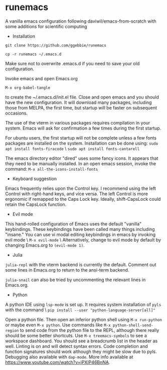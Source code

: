 # runemacs
A vanilla emacs configuration following daviwil/emacs-from-scratch with some additions for scientific computing

* Installation

`git clone https://github.com/ggebbie/runemacs` 

`cp -r runemacs ~/.emacs.d` 

Make sure not to overwrite .emacs.d if you need to save your old configuration. 

Invoke emacs and open Emacs.org

`M-x org-babel-tangle`

to create the ~/.emacs.d/init.el file. Close and open emacs and you should have the new configuration. It will download many packages, including those from MELPA, the first time, but startup will be faster on subsequent occasions. 

The use of the vterm in various packages requires compilation in your system. Emacs will ask for confirmation a few times during the first startup.

For ubuntu users, the first startup  will not be complete unless a few fonts packages are installed on the system. Installation can be done using:
`sudo apt install fonts-firacode` \\
`sudo apt install fonts-cantarell`

The emacs directory editor "dired" uses some fancy icons. It appears that they need to be manually installed. In an open emacs session, invoke the command:
`M-x all-the-icons-install-fonts`

* Keyboard suggestion

Emacs frequently relies upon the Control key. I recommend using the left Control with right-hand keys, and vice versa. The left Control is more ergonomic if remapped to the Caps Lock key. Ideally, shift-CapsLock could retain the CapsLock function.

* Evil mode

This hand-rolled configuration of Emacs uses the default "vanilla" keybindings. These keybindings have been called many things including "insane." You can use vi modal editing keybindings in emacs by invoking evil mode \\
`M-x evil-mode` \\
Alternatively, change to evil mode by default by changing Emacs.org to `(evil-mode 1)`.

* Julia 

`julia-repl` with the vterm backend is currently the default. Comment out some lines in Emacs.org to return to the ansi-term backend. 

`julia-snail` can also be tried by uncommenting the relevant lines in Emacs.org.

* Python 

A python IDE using `lsp-mode` is set up. It requires system installation of `pyls` with the command \\
`pip install --user "python-language-server[all]"`

Open a python file. Then open an inferior python shell using `M-x run-python` or maybe even `M-x python`. Use commands like `M-x python-shell-send-region` to send code from the python file to the REPL, although there really should be some better shortcuts.
Use `M-x treemacs-symbols` to see a workspace dashboard. You should see a breadcrumb list in the header as well. Linting is on and will detect syntax errors. Code completion and function signatures should work although they might be slow due to pyls. Debugging also available with `dap-mode`. More info available at https://www.youtube.com/watch?v=jPXIP46BnNA. 
